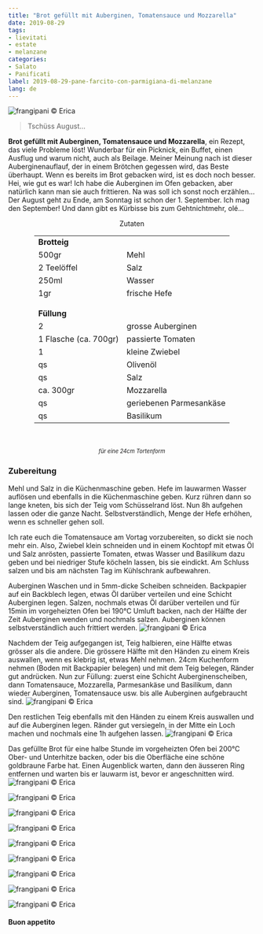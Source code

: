 ```yaml
---
title: "Brot gefüllt mit Auberginen, Tomatensauce und Mozzarella"
date: 2019-08-29
tags:
- lievitati
- estate
- melanzane
categories:
- Salato
- Panificati
label: 2019-08-29-pane-farcito-con-parmigiana-di-melanzane
lang: de
---
```

![](../2019-08-29-pane-farcito-con-parmigiana-di-melanzane/header.jpeg "frangipani © Erica")

> Tschüss August...

**Brot gefüllt mit Auberginen, Tomatensauce und Mozzarella**, ein Rezept, das viele Probleme löst! Wunderbar für ein Picknick, ein Buffet, einen Ausflug und warum nicht, auch als Beilage. Meiner Meinung nach ist dieser Auberginenauflauf, der in einem Brötchen gegessen wird, das Beste überhaupt. Wenn es bereits im Brot gebacken wird, ist es doch noch besser. Hei, wie gut es war! Ich habe die Auberginen im Ofen gebacken, aber natürlich kann man sie auch frittieren. Na was soll ich sonst noch erzählen... Der August geht zu Ende, am Sonntag ist schon der 1. September. Ich mag den September! Und dann gibt es Kürbisse bis zum Gehtnichtmehr, olé...

<div id="wrapper" style="text-align: center">
  <div id="yourdiv" style="display: inline-block;">
    <div class="ingredients" itemscope itemtype="http://schema.org/Recipe">
      <span itemprop="name" style="display:none;">Brot gefüllt mit Auberginen, Tomatensauce und Mozzarella</span>
      <span itemprop="recipeCategory" style="display:none;">Herzhaftes</span>
      <img itemprop="image" style="display:none;" class="ignore-gallery-item" src="../2019-08-29-pane-farcito-con-parmigiana-di-melanzane/header.jpeg"/>
      <span itemprop="author" style="display:none;">Erica Raiano</span>
      <span itemprop="description" style="display:none;">Brot gefüllt mit Auberginen, Tomatensauce und Mozzarella. Ein Rezept, das viele Probleme löst! Wunderbar für ein Picknick, ein Buffet, einen Ausflug und warum nicht, auch als Beilage.</span>
      <div class="ingredients-title">Zutaten</div>
      <table>
        <tbody>
          <tr>          
            <td colspan="2"><b>Brotteig</b></td>
          </tr>      
          <tr itemprop="recipeIngredient">
            <td>500gr</td>
            <td>Mehl</td>
          </tr>
          <tr itemprop="recipeIngredient">
            <td>2 Teelöffel</td>
            <td>Salz</td>
          </tr>
          <tr itemprop="recipeIngredient">
            <td>250ml</td>
            <td>Wasser</td>
          </tr>
          <tr itemprop="recipeIngredient">
            <td>1gr</td>
            <td>frische Hefe</td>
          </tr>
          <tr style="height: 15px;"></tr>
          <tr>          
            <td colspan="2"><b>Füllung</b></td>
          </tr>
          <tr itemprop="recipeIngredient">
            <td>2</td>
            <td>grosse Auberginen</td>
          </tr>
          <tr itemprop="recipeIngredient">
            <td>1 Flasche (ca. 700gr)</td>
            <td>passierte Tomaten</td>
          </tr>
          <tr itemprop="recipeIngredient">
            <td>1</td>
            <td>kleine Zwiebel</td>
          </tr>
          <tr itemprop="recipeIngredient">
            <td>qs</td>
            <td>Olivenöl</td>
          </tr>
          <tr itemprop="recipeIngredient">
            <td>qs</td>
            <td>Salz</td>
          </tr>
          <tr itemprop="recipeIngredient">
            <td>ca. 300gr</td>
            <td>Mozzarella</td>
          </tr>
          <tr itemprop="recipeIngredient">
            <td>qs</td>
            <td>geriebenen Parmesankäse</td>
          </tr>
          <tr itemprop="recipeIngredient">
            <td>qs</td>
            <td>Basilikum</td>
          </tr>
        </tbody>
      </table>
      <br></br>
      <i class="pull-right" style="font-size: 80%;">für eine 24cm Tortenform</i>
    </div>
  </div>
</div>


<h3>
  <font color="grey">
    <i class="fa-solid fa-gears"></i>
  </font> Zubereitung
</h3>

Mehl und Salz in die Küchenmaschine geben. Hefe im lauwarmen Wasser auflösen und ebenfalls in die Küchenmaschine geben. Kurz rühren dann so lange kneten, bis sich der Teig vom Schüsselrand löst. Nun 8h aufgehen lassen oder die ganze Nacht. Selbstverständlich, Menge der Hefe erhöhen, wenn es schneller gehen soll.

Ich rate euch die Tomatensauce am Vortag vorzubereiten, so dickt sie noch mehr ein. Also, Zwiebel klein schneiden und in einem Kochtopf mit etwas Öl und Salz anrösten, passierte Tomaten, etwas Wasser und Basilikum dazu geben und bei niedriger Stufe köcheln lassen, bis sie eindickt. Am Schluss salzen und bis am nächsten Tag im Kühlschrank aufbewahren.

Auberginen Waschen und in 5mm-dicke Scheiben schneiden. Backpapier auf ein Backblech legen, etwas Öl darüber verteilen und eine Schicht Auberginen legen. Salzen, nochmals etwas Öl darüber verteilen und für 15min im vorgeheizten Ofen bei 190°C Umluft backen, nach der Hälfte der Zeit Auberginen wenden und nochmals salzen. Auberginen können selbstverständlich auch frittiert werden.
![](../2019-08-29-pane-farcito-con-parmigiana-di-melanzane/farcia.jpeg "frangipani © Erica")

Nachdem der Teig aufgegangen ist, Teig halbieren, eine Hälfte etwas grösser als die andere. Die grössere Hälfte mit den Händen zu einem Kreis auswallen, wenn es klebrig ist, etwas Mehl nehmen. 24cm Kuchenform nehmen (Boden mit Backpapier belegen) und mit dem Teig belegen, Ränder gut andrücken. Nun zur Füllung: zuerst eine Schicht Auberginenscheiben, dann Tomatensauce, Mozzarella, Parmesankäse und Basilikum, dann wieder Auberginen, Tomatensauce usw. bis alle Auberginen aufgebraucht sind.
![](../2019-08-29-pane-farcito-con-parmigiana-di-melanzane/farcire.jpeg "frangipani © Erica")

Den restlichen Teig ebenfalls mit den Händen zu einem Kreis auswallen und auf die Auberginen legen. Ränder gut versiegeln, in der Mitte ein Loch machen und nochmals eine 1h aufgehen lassen.
![](../2019-08-29-pane-farcito-con-parmigiana-di-melanzane/teglia.jpeg "frangipani © Erica")

Das gefüllte Brot für eine halbe Stunde im vorgeheizten Ofen bei 200°C Ober- und Unterhitze backen, oder bis die Oberfläche eine schöne goldbraune Farbe hat. Einen Augenblick warten, dann den äusseren Ring entfernen und warten bis er lauwarm ist, bevor er angeschnitten wird.
![](../2019-08-29-pane-farcito-con-parmigiana-di-melanzane/risultato1.jpeg "frangipani © Erica")

![](../2019-08-29-pane-farcito-con-parmigiana-di-melanzane/risultato2.jpeg "frangipani © Erica")

![](../2019-08-29-pane-farcito-con-parmigiana-di-melanzane/risultato3.jpeg "frangipani © Erica")

![](../2019-08-29-pane-farcito-con-parmigiana-di-melanzane/risultato4.jpeg "frangipani © Erica")

![](../2019-08-29-pane-farcito-con-parmigiana-di-melanzane/risultato5.jpeg "frangipani © Erica")

![](../2019-08-29-pane-farcito-con-parmigiana-di-melanzane/risultato6.jpeg "frangipani © Erica")

![](../2019-08-29-pane-farcito-con-parmigiana-di-melanzane/risultato7.jpeg "frangipani © Erica")

![](../2019-08-29-pane-farcito-con-parmigiana-di-melanzane/risultato8.jpeg "frangipani © Erica")

![](../2019-08-29-pane-farcito-con-parmigiana-di-melanzane/risultato9.jpeg "frangipani © Erica")

<h4>Buon appetito
  <font color="red">
    <i class="fa-regular fa-face-smile"></i>
  </font>
</h4>